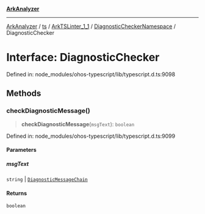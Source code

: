 [**ArkAnalyzer**](../../../../../../../../README.md)

***

[ArkAnalyzer](../../../../../../../../globals.md) / [ts](../../../../../README.md) / [ArkTSLinter\_1\_1](../../../README.md) / [DiagnosticCheckerNamespace](../README.md) / DiagnosticChecker

# Interface: DiagnosticChecker

Defined in: node\_modules/ohos-typescript/lib/typescript.d.ts:9098

## Methods

### checkDiagnosticMessage()

> **checkDiagnosticMessage**(`msgText`): `boolean`

Defined in: node\_modules/ohos-typescript/lib/typescript.d.ts:9099

#### Parameters

##### msgText

`string` | [`DiagnosticMessageChain`](../../../../../interfaces/DiagnosticMessageChain.md)

#### Returns

`boolean`
